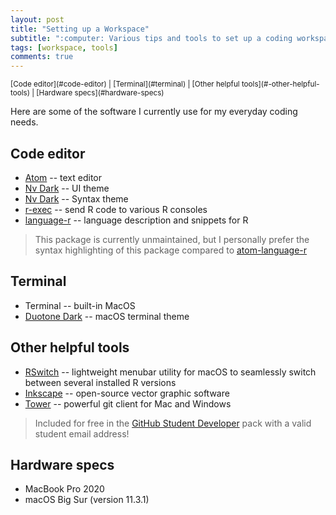 ```yaml
---
layout: post
title: "Setting up a Workspace"
subtitle: ":computer: Various tips and tools to set up a coding workspace"
tags: [workspace, tools]
comments: true
---
```


<sup class="center">
  [Code editor](#code-editor) | [Terminal](#terminal) |
  [Other helpful tools](#-other-helpful-tools) | [Hardware specs](#hardware-specs)
</sup>

Here are some of the software I currently use for my everyday coding needs.

## Code editor

* [Atom](https://atom.io/) -- text editor
* [Nv Dark](https://atom.io/packages/nv-dark-ui) -- UI theme
* [Nv Dark](https://atom.io/packages/nv-dark-syntax) -- Syntax theme
* [r-exec](https://atom.io/packages/r-exec) -- send R code to various R consoles
* [language-r](https://atom.io/packages/language-r) -- language description and snippets for R
> This package is currently unmaintained, but I personally prefer the syntax highlighting
of this package compared to [atom-language-r](https://atom.io/packages/atom-language-r)

## Terminal

* Terminal -- built-in MacOS
* [Duotone Dark](https://github.com/lysyi3m/macos-terminal-themes) -- macOS terminal theme

## Other helpful tools

* [RSwitch](https://rud.is/rswitch/) -- lightweight menubar utility for macOS to seamlessly
switch between several installed R versions
* [Inkscape](https://inkscape.org/) -- open-source vector graphic software
* [Tower](https://www.git-tower.com/mac) -- powerful git client for Mac and Windows
> Included for free in the [GitHub Student Developer](https://education.github.com/pack/offers)
pack with a valid student email address!

## Hardware specs

* MacBook Pro 2020
* macOS Big Sur (version 11.3.1)
